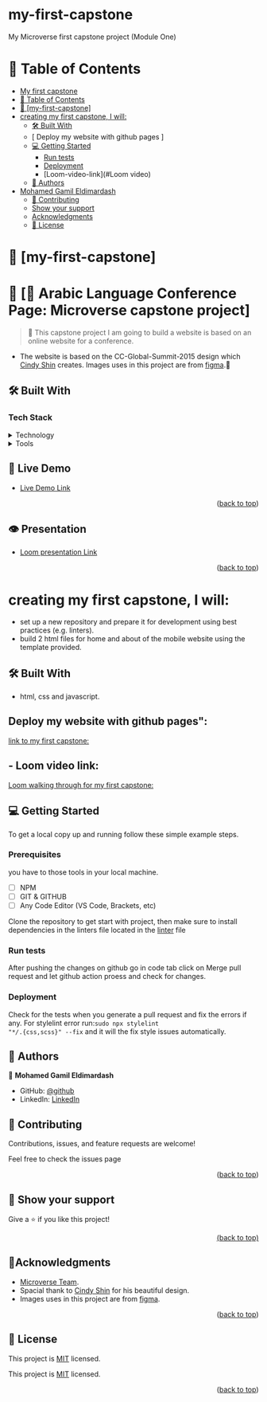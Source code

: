 # my-first-capstone

My Microverse first capstone project (Module One)

<!-- TABLE OF CONTENTS -->

# 📗 Table of Contents

-   [My first capstone](#my-first-capstone)
-   [📗 Table of Contents](#-table-of-contents)
-   [📖 \[my-first-capstone\] ](#my-first-capstone)
-   [creating my first capstone, I will:](#creating-my-first-capstone-i-will)
    -   [🛠 Built With ](#-built-with-)
    -   [ Deploy my website with github pages ]
    -   [💻 Getting Started ](#-getting-started-)
        -   [Run tests](#run-tests)
        -   [Deployment](#deployment)
        -   [Loom-video-link](#Loom video)
    -   [👥 Authors ](#-authors-)
-   [Mohamed Gamil Eldimardash](#mohamed-gamil-eldimardash)
    -   [🤝 Contributing](#-contributing)
    -   [Show your support](#show-your-support)
    -   [Acknowledgments](#acknowledgments)
    -   [📝 License](#-license)

# 📖 [my-first-capstone] <a name="about-project"></a>

<!-- PROJECT DESCRIPTION -->

# 📖 [🎯 Arabic Language Conference Page: Microverse capstone project] <a name="about-project"></a>

> 🚧 This capstone project I am going to build a website is based on an online website for a conference.

-   The website is based on the CC-Global-Summit-2015 design which
    [Cindy Shin](https://www.behance.net/adagio07) creates. Images uses in this project are from [figma](https://www.figma.com/file/V0vg37EZhAbP9nUPOeCy6p/HTML%2FCSS-%26-JavaScript-capstone-project---Conference-page?node-id=0%3A1&t=od5hoeaQE2tKg92Y-0).🚧

## 🛠 Built With <a name="built-with"></a>

### Tech Stack <a name="tech-stack"></a>

<details>
  <summary>Technology</summary>
  <ul>
    <li>HTML</li>
    <li>CSS</li>
    <li>Javascript</li>
  </ul>
</details>

<details>
  <summary>Tools</summary>
  <ul>
    <li>VS Code</li>
    <li>GIT</li>
    <li>GITHUB</li>
    <li>Tailwind CSS</li>
  </ul>
</details>

## 🚀 Live Demo <a name="live-demo"></a>

-   [Live Demo Link](https://mmggyy66.github.io/my-first-capstone/index.html)
<p align="right">(<a href="#readme-top">back to top</a>)</p>

## 👁 Presentation <a name="presentation"></a>

-   [Loom presentation Link](https://github.com/MMGGYY66/my-first-capstone)
<p align="right">(<a href="#readme-top">back to top</a>)</p>

# creating my first capstone, I will:

-   set up a new repository and prepare it for development using best practices (e.g. linters).
-   build 2 html files for home and about of the mobile website using the template provided.

## 🛠 Built With <a name="built-with"></a>

-   html, css and javascript.

## Deploy my website with github pages":

[link to my first capstone: ](https://mmggyy66.github.io/my-first-capstone/index.html)

## - Loom video link:

[Loom walking through for my first capstone: ](https://github.com/MMGGYY66/my-first-capstone)

## 💻 Getting Started <a name="getting-started"></a>

To get a local copy up and running follow these simple example steps.

### Prerequisites

you have to those tools in your local machine.

-   [ ] NPM
-   [ ] GIT & GITHUB
-   [ ] Any Code Editor (VS Code, Brackets, etc)

Clone the repository to get start with project, then make sure to install dependencies in the linters file located in the [linter](https://github.com/Bateyjosue/linters-html-css/blob/main/.github/workflows/linters.yml) file

### Run tests

After pushing the changes on github go in code tab click on Merge pull request and let github action proess and check for changes.

### Deployment

Check for the tests when you generate a pull request and fix the errors if any.
For stylelint error run:<code>sudo npx stylelint "\*_/_.{css,scss}" --fix</code> and it will the fix style issues automatically.

<!-- AUTHORS -->

## 👥 Authors <a name="authors"></a>

👤 **Mohamed Gamil Eldimardash**

-   GitHub: [@github](https://github.com/MMGGYY66)
-   LinkedIn: [LinkedIn](https://www.linkedin.com/in/mohamed-eldimardash-0023a3b5/)

<!-- CONTRIBUTING -->

## 🤝 Contributing <a name="contributing"></a>

Contributions, issues, and feature requests are welcome!

Feel free to check the issues page

<p align="right">(<a href="#readme-top">back to top</a>)</p>

<!-- SUPPORT -->

## 👋 Show your support <a name="support"></a>

Give a ⭐️ if you like this project!

<p align="right"><a href="#readme-top">(back to top)</a></p>

<!-- ACKNOWLEDGEMENTS -->

## 🔭Acknowledgments <a name="acknowledgements"></a>

-   [Microverse Team](https://www.microverse.org/).
-   Spacial thank to [Cindy Shin](https://www.behance.net/gallery/29845175/CC-Global-Summit-2015) for his beautiful design.
-   Images uses in this project are from [figma](https://www.figma.com/file/V0vg37EZhAbP9nUPOeCy6p/HTML%2FCSS-%26-JavaScript-capstone-project---Conference-page?node-id=0%3A1&t=od5hoeaQE2tKg92Y-0).

<p align="right">(<a href="#readme-top">back to top</a>)</p>

## 📝 License <a name="license"></a>

This project is [MIT](https://github.com/microverseinc/readme-template/blob/master/MIT.md) licensed.

This project is [MIT](./LICENSE) licensed.

<p align="right">(<a href="#readme-top">back to top</a>)</p>
